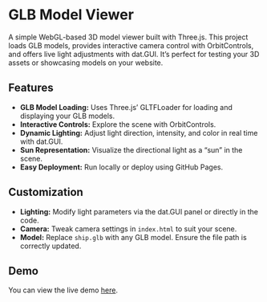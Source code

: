 # GLB Model Viewer

A simple WebGL-based 3D model viewer built with Three.js. This project loads GLB models, provides interactive camera control with OrbitControls, and offers live light adjustments with dat.GUI. It’s perfect for testing your 3D assets or showcasing models on your website.

## Features

- **GLB Model Loading:** Uses Three.js’ GLTFLoader for loading and displaying your GLB models.
- **Interactive Controls:** Explore the scene with OrbitControls.
- **Dynamic Lighting:** Adjust light direction, intensity, and color in real time with dat.GUI.
- **Sun Representation:** Visualize the directional light as a “sun” in the scene.
- **Easy Deployment:** Run locally or deploy using GitHub Pages.

## Customization

- **Lighting:** Modify light parameters via the dat.GUI panel or directly in the code.
- **Camera:** Tweak camera settings in `index.html` to suit your scene.
- **Model:** Replace `ship.glb` with any GLB model. Ensure the file path is correctly updated.


## Demo
You can view the live demo [here](https://your-github-username.github.io/glb-model-viewer/).
